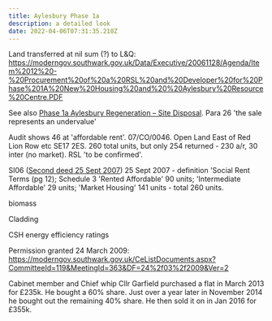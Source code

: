 ```yaml
---
title: Aylesbury Phase 1a
description: a detailed look
date: 2022-04-06T07:31:35.210Z
---
```

Land transferred at nil sum (?) to L&Q: https://moderngov.southwark.gov.uk/Data/Executive/20061128/Agenda/Item%2012%20-%20Procurement%20of%20a%20RSL%20and%20Developer%20for%20Phase%201A%20New%20Housing%20and%20%20Aylesbury%20Resource%20Centre.PDF

See also [Phase 1a Aylesbury Regeneration – Site Disposal](https://moderngov.southwark.gov.uk/Data/Council%20Assembly/20080709/Agenda/Item%2061%20-Phase%201a%20Aylesbury%20Regeneration%20-%20Site%20Disposal%20Open%20Report.pdf). Para 26 'the sale represents an undervalue'



Audit shows 46 at 'affordable rent'. 07/CO/0046.  Open Land East of Red Lion Row etc SE17 2ES. 260 total units, but only 254 returned - 230 a/r, 30 inter (no market). RSL 'to be confirmed'.

SI06 ([Second deed 25 Sept 2007](https://pfm.exacom.co.uk/southwark/deed.php?id=159&appno=07/CO/0046&deed=1)) 25 Sept 2007 - definition 'Social Rent Terms (pg 12); Schedule 3 'Rented Affordable' 90 units; 'Intermediate Affordable' 29 units; 'Market Housing' 141 units - total 260 units. 

biomass

Cladding

CSH energy efficiency ratings

Permission granted 24 March 2009: https://moderngov.southwark.gov.uk/CeListDocuments.aspx?CommitteeId=119&MeetingId=363&DF=24%2f03%2f2009&Ver=2

Cabinet member and Chief whip Cllr Garfield purchased a flat in March 2013 for £235k. He bought a 60% share. Just over a year later in November 2014 he bought out the remaining 40% share. He then sold it on in Jan 2016 for £355k.